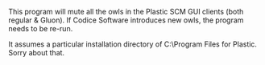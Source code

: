 This program will mute all the owls in the Plastic SCM GUI clients (both regular & Gluon).
If Codice Software introduces new owls, the program needs to be re-run.

It assumes a particular installation directory of C:\Program Files for Plastic. Sorry about that.